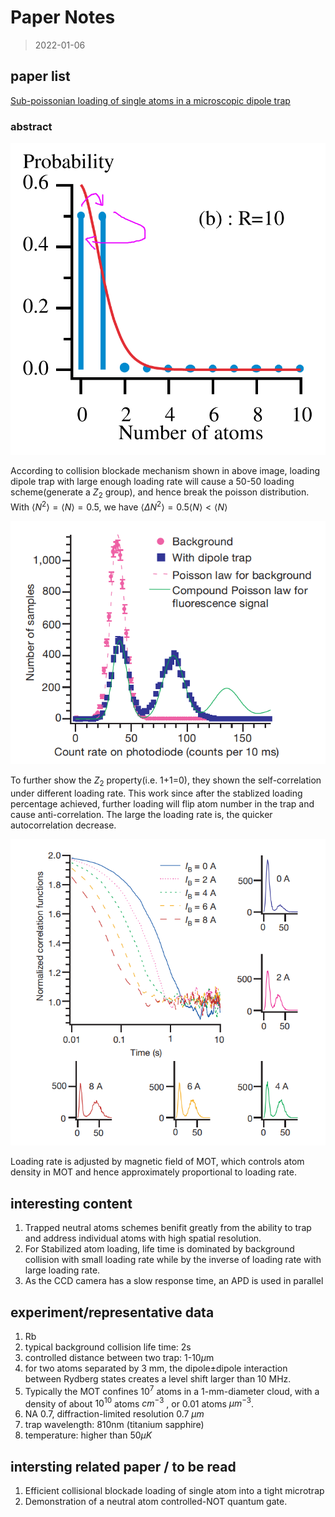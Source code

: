# Paper Notes

> 2022-01-06

## paper list

[Sub-poissonian loading of single atoms in a microscopic dipole trap](../Important_papers/sub-possionian_loading.Schlosser.2001.nature)

### abstract

![collision-blockade](note_pics/22-01-06-collision-blockade.png)

According to collision blockade mechanism shown in above image, loading dipole trap with large enough loading rate will cause a 50-50 loading scheme(generate a $Z_2$ group), and hence break the poisson distribution. With $\langle N^2 \rangle = \langle N\rangle = 0.5$, we have $\langle \Delta N^2 \rangle = 0.5\langle N\rangle < \langle N\rangle$

![sub-possion demo](note_pics/22-01-06-sub-possion-demo.png)

To further show the $Z_2$ property(i.e. 1+1=0), they shown the self-correlation under different loading rate. This work since after the stablized loading percentage achieved, further loading will flip atom number in the trap and cause anti-correlation. The large the loading rate is, the quicker autocorrelation decrease.

![correlation decrease](note_pics/22-01-06-correlation-decrease.png)

Loading rate is adjusted by magnetic field of MOT, which controls atom density in MOT and hence approximately proportional to loading rate.

## interesting content

1. Trapped neutral atoms schemes benifit greatly from the ability to trap and address individual atoms with high spatial resolution.
2. For Stabilized atom loading, life time is dominated by background collision with small loading rate while by the inverse of loading rate with large loading rate.
3. As the CCD camera has a slow response time, an APD is used in parallel

## experiment/representative data

1. Rb
2. typical background collision life time: 2s
3. controlled distance between two trap: 1-10$\mu$m
4. for two atoms separated by 3 mm, the dipole±dipole interaction between Rydberg states creates a level shift larger than 10 MHz.
5. Typically the MOT confines $10^7$ atoms in a 1-mm-diameter cloud, with a density of about $10^10$ atoms $cm^{-3}$ , or 0.01 atoms $\mu m^{-3}$.
6. NA 0.7,  diffraction-limited resolution  0.7 $\mu m$
7. trap wavelength: 810nm (titanium sapphire)
8. temperature: higher than 50$\mu K$

## intersting related paper / to be read

1. Efficient collisional blockade loading of single atom into a tight microtrap
2. Demonstration of a neutral atom controlled-NOT quantum gate.